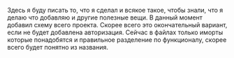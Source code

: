 Здесь я буду писать то, что я сделал и всякое такое, чтобы знали, что я делаю что добавляю и другие полезные вещи. В данный момент добавил схему всего проекта. Скорее всего это окончательный вариант, если не будет добавлена авторизация. Сейчас в файлах только иморты которые понадобятся и правильное разделение по функционалу, скорее всего будет понятно из названия.
